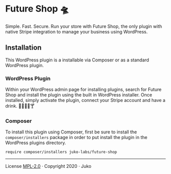 # Future Shop 🛸

Simple. Fast. Secure. Run your store with Future Shop, the only plugin with native Stripe integration to manage your business using WordPress.

## Installation

This WordPress plugin is a installable via Composer or as a standard WordPress plugin.

### WordPress Plugin

Within your WordPress admin page for installing plugins, search for Future Shop and install the plugin using the built in WordPress installer. Once installed, simply activate the plugin, connect your Stripe account and have a drink. 🚰🍷🍻🍹🍸

### Composer

To install this plugin using Composer, first be sure to install the `composer/installers` package in order to put install the plugin in the WordPress plugins directory.

	require composer/installers juko-labs/future-shop

---

License [MPL-2.0](LICENSE) · Copyright 2020 · Juko
